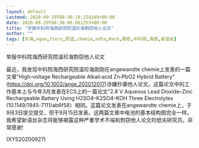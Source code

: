 ```yaml
---
layout: default
Lastmod: 2020-09-29T08:30:10.254349+00:00
date: 2020-09-29T08:30:06.661353+00:00
title: "举报中科院海西研究院温珍海剽窃他人论文"
author: ""
tags: [珍海,ngew,ttery,院温,chemie,ndte,Rech,剽窃,中科院,海西,新语丝]
---
```


举报中科院海西研究院温珍海剽窃他人论文

最近，我发现中科院海西研究院温珍海刚刚在angewandte chemie上发表的一篇文章"High‐voltage Rechargeable Alkali‐acid Zn‐PbO2 Hybrid Battery" (https://doi.org/10.1002/ange.202012017)涉嫌抄袭他人论文。这篇论文中的工作基本上与今年3月发表在ECS上的一篇论文"2.8 V Aqueous Lead Dioxide–Zinc Rechargeable Battery Using H2SO4–K2SO4–KOH Three Electrolytes (10.1149/1945-7111/ab6f58）相同。这篇论文发表在angewandte chemie上，于9月3日提交提交，但于9月15日发表。这两篇文章中电池的基本结构图完全一样。我希望新语丝杂志将能够揭露这种严重学术不端和剽窃他人论文的低劣研究员。非常感谢!

(XYS20200927)


